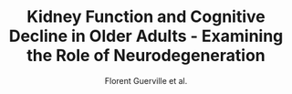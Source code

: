 ---
cat: gaia
subcat: architecture
bestof: false
author: Florent Guerville et al.
title: Kidney Function and Cognitive Decline in Older Adults - Examining the Role of Neurodegeneration
journal: Journal of the American Geriatrics Society
year: 2021
type: article
url: https -//onlinelibrary.wiley.com/doi/abs/10.1111/jgs.16954
doi: 10.1111/jgs.16954
---